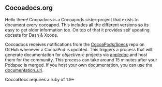 Cocoadocs.org
-------

Hello there! Cocoadocs is a Cocoapods sister-project that exists to document every cocoapod. This includes all the different versions so its easy to get older information too. On top of that it provides self updating docsets for Dash & Xcode.

Cocoadocs receives notifications from the [CocoaPods/Specs](https://github.com/CocoaPods/Specs) repo on GitHub whenever a CocoaPod is updated. This triggers a process that will generate documentation for _objective-c_ projects via [appledoc](http://gentlebytes.com/appledoc/) and host them for the community. This process can take around 15 minutes after your Podspec is merged. If you host your own documentation, you can use the [documentation_url](/syntax/podspec.html#documentation_url).

CocoaDocs requires a ruby of 1.9+
